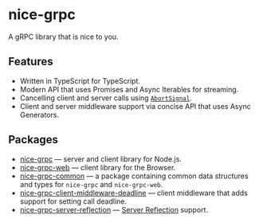# nice-grpc

A gRPC library that is nice to you.

## Features

- Written in TypeScript for TypeScript.
- Modern API that uses Promises and Async Iterables for streaming.
- Cancelling client and server calls using
  [`AbortSignal`](https://developer.mozilla.org/en-US/docs/Web/API/AbortSignal).
- Client and server middleware support via concise API that uses Async
  Generators.

## Packages

- [nice-grpc](/packages/nice-grpc) — server and client library for Node.js.
- [nice-grpc-web](/packages/nice-grpc-web) — client library for the Browser.
- [nice-grpc-common](/packages/nice-grpc-common) — a package containing common
  data structures and types for `nice-grpc` and `nice-grpc-web`.
- [nice-grpc-client-middleware-deadline](/packages/nice-grpc-client-middleware-deadline)
  — client middleware that adds support for setting call deadline.
- [nice-grpc-server-reflection](/packages/nice-grpc-server-reflection) —
  [Server Reflection](https://github.com/grpc/grpc/blob/master/doc/server-reflection.md)
  support.
